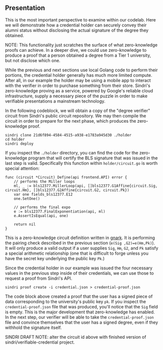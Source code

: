 ## Presentation

This is the most important perspective to examine within our codelab. Here we will demonstrate how a credential holder can securely convey their alumni status without disclosing the actual signature of the degree they obtained. 

NOTE: This functionality just scratches the surface of what zero-knowledge proofs can achieve.  In a deeper dive, we could use zero-knowledge to produce a proof that a person obtained a degree from a Tier 1 university, but not disclose which one.

While the previous and next sections use local Golang code to perform their portions, the credential holder generally has much more limited compute.
After all, in our example the holder may be using a mobile app to interact with the verifier in order to purchase something from their store.  Sindri's zero-knowledge proving as a service, powered by Google's reliable cloud infrastructure, supply a necessary piece of the puzzle in order to make verifiable presentations a mainstream technology.

In the following codeblock, we will obtain a copy of the "degree verifier" circuit from Sindri's public circuit repository.  We may then compile the circuit in order to prepare for the next phase, which produces the zero-knowledge proof.
```
sindri clone 21d6f894-4584-4515-a938-e1783a945d30 ./holder
cd holder
sindri deploy
```
If you inspect the `./holder` directory, you can find the code for the zero-knowledge program that will certify the BLS signature that was issued in the last step is valid.  Specifically this function within `holder/circuit.go` is worth special attention:
```
func (circuit *Circuit) Define(api frontend.API) error {
	// performs the Miller loops
	ml, _ := bls12377.MillerLoop(api, []bls12377.G1Affine{circuit.Sig, circuit.Hm}, []bls12377.G2Affine{circuit.G2, circuit.Pk})
	var one fields_bls12377.E12
	one.SetOne()

	// performs the final expo
	e := bls12377.FinalExponentiation(api, ml)
	e.AssertIsEqual(api, one)

	return nil
}
```
This is a zero-knowledge circuit definition written in [gnark](https://docs.gnark.consensys.io/overview).  It is performing the pairing check described in the previous section (`e(Sig ,G2)=e(Hm,Pk)`).  It will only produce a valid output if a user supplies `Sig`, `Hm`, `G2`, and `Pk` satisfy a special arithmetic relationship (one that is difficult to forge unless you have the secret key underlying the public key `Pk`.)

Since the credential holder in our example was issued the four necessary values in the previous step inside of their credentials, we can use those to request a proof from Sindri's API.
```
sindri proof create -i credential.json > credential-proof.json 
```
The code block above created a proof that the user has a signed piece of data corresponding to the university's public key `pk`.  If you inspect the `credential-proof.json` file that was produced, you'll notice that the `Sig` field is empty.  This is the major development that zero-knowledge has enabled.  In the next step, our verifier will be able to take the `credential-proof.json` file and convince themselves that the user has a signed degree, even if they withhold the signature itself.




SINDRI DRAFT NOTE: alter the circuit id above with finished version of sindri/verifiable-credential project.
